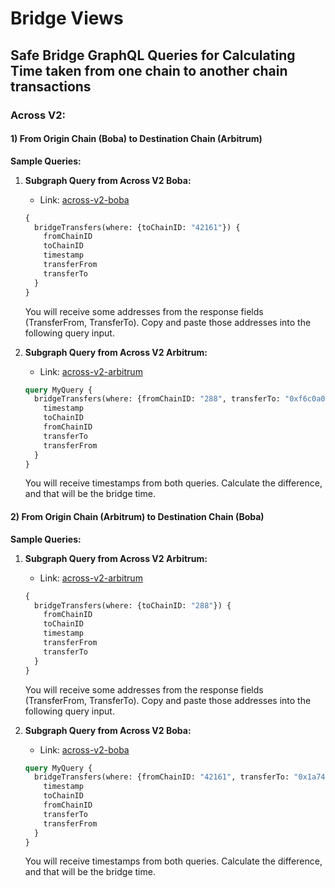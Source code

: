 # Bridge Views

## Safe Bridge GraphQL Queries for Calculating Time taken from one chain to another chain transactions

### Across V2:

#### 1) From Origin Chain (Boba) to Destination Chain (Arbitrum)

**Sample Queries:**

1. **Subgraph Query from Across V2 Boba:**
   - Link: [across-v2-boba](https://thegraph.com/hosted-service/subgraph/messari/across-v2-boba)

    ```graphql
    {
      bridgeTransfers(where: {toChainID: "42161"}) {
        fromChainID
        toChainID
        timestamp
        transferFrom
        transferTo
      }
    }
    ```

    You will receive some addresses from the response fields (TransferFrom, TransferTo). Copy and paste those addresses into the following query input.

2. **Subgraph Query from Across V2 Arbitrum:**
   - Link: [across-v2-arbitrum](https://thegraph.com/hosted-service/subgraph/messari/across-v2-arbitrum)

    ```graphql
    query MyQuery {
      bridgeTransfers(where: {fromChainID: "288", transferTo: "0xf6c0a0e00ea37610a044690cdf071d80d15678b1"}) {
        timestamp
        toChainID
        fromChainID
        transferTo
        transferFrom
      }
    }
    ```

    You will receive timestamps from both queries. Calculate the difference, and that will be the bridge time.


#### 2) From Origin Chain (Arbitrum) to Destination Chain (Boba)

**Sample Queries:**

1. **Subgraph Query from Across V2 Arbitrum:**
   - Link: [across-v2-arbitrum](https://thegraph.com/hosted-service/subgraph/messari/across-v2-arbitrum)

    ```graphql
    {
      bridgeTransfers(where: {toChainID: "288"}) {
        fromChainID
        toChainID
        timestamp
        transferFrom
        transferTo
      }
    }
    ```

    You will receive some addresses from the response fields (TransferFrom, TransferTo). Copy and paste those addresses into the following query input.

2. **Subgraph Query from Across V2 Boba:**
    - Link: [across-v2-boba](https://thegraph.com/hosted-service/subgraph/messari/across-v2-boba)

    ```graphql
    query MyQuery {
      bridgeTransfers(where: {fromChainID: "42161", transferTo: "0x1a74d0285a569120aa2836cb2b0fa58038adb800"}) {
        timestamp
        toChainID
        fromChainID
        transferTo
        transferFrom
      }
    }
    ```

    You will receive timestamps from both queries. Calculate the difference, and that will be the bridge time.
